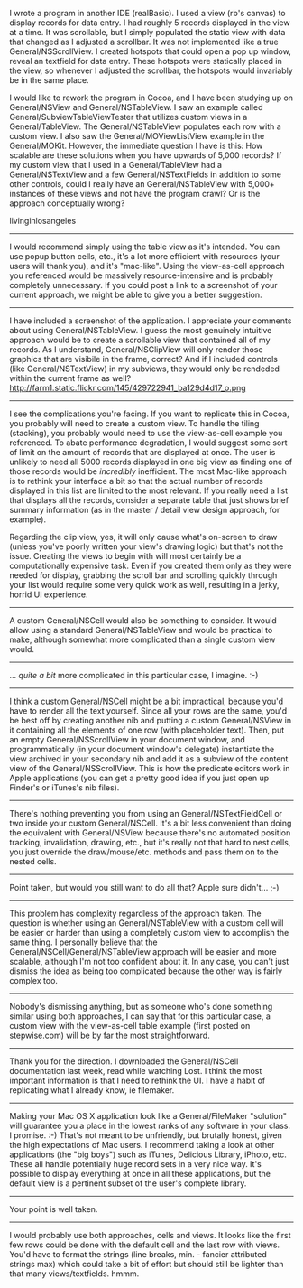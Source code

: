 

I wrote a program in another IDE (realBasic). I used a view (rb's canvas) to display records for data entry. I had roughly 5 records displayed in the view at a time. It was scrollable, but I simply populated the static view with data that changed as I adjusted a scrollbar. It was not implemented like a true General/NSScrollView. I created hotspots that could open a pop up window, reveal an  textfield for data entry. These hotspots were statically placed in the view, so whenever I adjusted the scrollbar, the hotspots would invariably be in the same place.

I would like to rework the program in Cocoa, and I have been studying up on General/NSView and General/NSTableView. I saw an example called General/SubviewTableViewTester that utilizes custom views in a General/TableView. The General/NSTableView populates each row with a custom view. I also saw the General/MOViewListView example in the General/MOKit. However, the immediate question I have is this: How scalable are these solutions when you have upwards of 5,000 records? If my custom view that I used in a General/TableView had a General/NSTextView and a few General/NSTextFields in addition to some other controls, could I really have an General/NSTableView with 5,000+ instances of these views and not have the program crawl? Or is the approach conceptually wrong?

livinginlosangeles

----

I would recommend simply using the table view as it's intended. You can use popup button cells, etc., it's a lot more efficient with resources (your users will thank you), and it's "mac-like". Using the view-as-cell approach you referenced would be massively resource-intensive and is probably completely unnecessary. If you could post a link to a screenshot of your current approach, we might be able to give you a better suggestion.

----

I have included a screenshot of the application. I appreciate your comments about using General/NSTableView. I guess the most genuinely intuitive approach would be to create a scrollable view that contained all of my records. As I understand, General/NSClipView will only render those graphics that are visibile in the frame, correct? And if I included controls (like General/NSTextView) in my subviews, they would only be rendeded within the current frame as well?
http://farm1.static.flickr.com/145/429722941_ba129d4d17_o.png

----

I see the complications you're facing. If you want to replicate this in Cocoa, you probably will need to create a custom view. To handle the tiling (stacking), you probably would need  to use the view-as-cell example you referenced. To abate performance degradation, I would suggest some sort of limit on the amount of records that are displayed at once. The user is unlikely to need all 5000 records displayed in one big view as finding one of those records would be *incredibly* inefficient. The most Mac-like approach is to rethink your interface a bit so that the actual number of records displayed in this list are limited to the most relevant. If you really need a list that displays all the records, consider a separate table that just shows brief summary information (as in the master / detail view design approach, for example).

Regarding the clip view, yes, it will only cause what's on-screen to draw (unless you've poorly written your view's drawing logic) but that's not the issue. Creating the views to begin with will most certainly be a computationally expensive task. Even if you created them only as they were needed for display, grabbing the scroll bar and scrolling quickly through your list would require some very quick work as well, resulting in a jerky, horrid UI experience.

----
A custom General/NSCell would also be something to consider. It would allow using a standard General/NSTableView and would be practical to make, although somewhat more complicated than a single custom view would.

----

... *quite a bit* more complicated in this particular case, I imagine. :-)

----
I think a custom General/NSCell might be a bit impractical, because you'd have to render all the text yourself.  Since all your rows are the same, you'd be best off by creating another nib and putting a custom General/NSView in it containing all the elements of one row (with placeholder text).  Then, put an empty General/NSScrollView in your document window, and programmatically (in your document window's delegate) instantiate the view archived in your secondary nib and add it as a subview of the content view of the General/NSScrollView.  This is how the predicate editors work in Apple applications (you can get a pretty good idea if you just open up Finder's or iTunes's nib files).

----
There's nothing preventing you from using an General/NSTextFieldCell or two inside your custom General/NSCell. It's a bit less convenient than doing the equivalent with General/NSView because there's no automated position tracking, invalidation, drawing, etc., but it's really not that hard to nest cells, you just override the draw/mouse/etc. methods and pass them on to the nested cells.

----
Point taken, but would you still want to do all that?  Apple sure didn't... ;-)

----
This problem has complexity regardless of the approach taken. The question is whether using an General/NSTableView with a custom cell will be easier or harder than using a completely custom view to accomplish the same thing. I personally believe that the General/NSCell/General/NSTableView approach will be easier and more scalable, although I'm not too confident about it. In any case, you can't just dismiss the idea as being too complicated because the other way is fairly complex too.

----

Nobody's dismissing anything, but as someone who's done something similar using both approaches, I can say that for this particular case, a custom view with the view-as-cell table example (first posted on stepwise.com) will be by far the most straightforward.

----

Thank you for the direction. I downloaded the General/NSCell documentation last week, read while watching Lost. I think the most important information is that I need to rethink the UI. I have a habit of replicating what I already know, ie filemaker.

----

Making your Mac OS X application look like a General/FileMaker "solution" will guarantee you a place in the lowest ranks of any software in your class. I promise. :-) That's not meant to be unfriendly, but brutally honest, given the high expectations of Mac users. I recommend taking a look at other applications (the "big boys") such as iTunes, Delicious Library, iPhoto, etc. These all handle potentially huge record sets in a very nice way. It's possible to display everything at once in all these applications, but the default view is a pertinent subset of the user's complete library.

----

Your point is well taken.

----

I would probably use both approaches, cells and views. It looks like the first few rows could be done with the default cell and the last row with views. You'd have to format the strings (line breaks, min. - fancier attributed strings max) which could take a bit of effort but should still be lighter than that many views/textfields. hmmm.